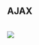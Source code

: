 <h2>AJAX</h2>
<br>
<img src="https://www.cuidadodacasa.com.br/content/dam/cp-sites/home-care/tu-hogar/pt_br/produto/ajax/fresh-lemon/thumbnails/ajax-fresh-lemon-500ml-br.jpg">